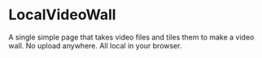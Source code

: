 # LocalVideoWall
A single simple page that takes video files and tiles them to make a video wall. No upload anywhere. All local in your browser.
